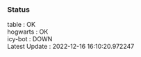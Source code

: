 ### Status


table : OK  
hogwarts : OK  
icy-bot : DOWN  
Latest Update : 2022-12-16 16:10:20.972247
